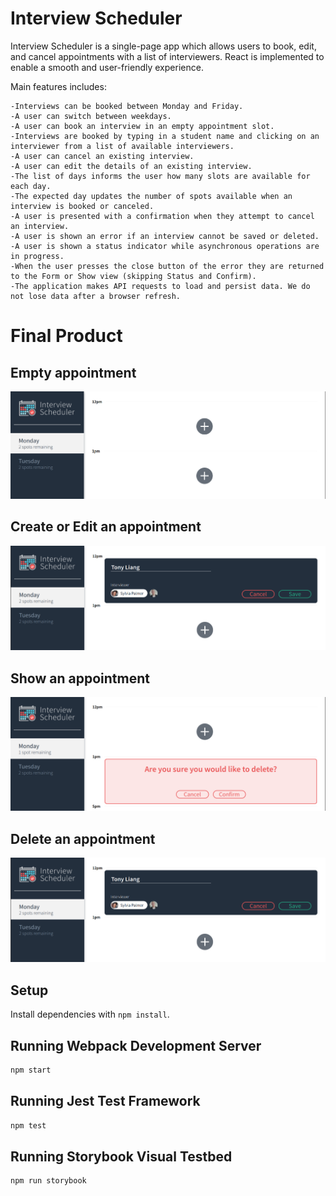# Interview Scheduler
Interview Scheduler is a single-page app which allows users to book, edit, and cancel appointments with a list of interviewers. React is implemented to enable a smooth and user-friendly experience.

Main features includes:

    -Interviews can be booked between Monday and Friday.
    -A user can switch between weekdays.
    -A user can book an interview in an empty appointment slot.
    -Interviews are booked by typing in a student name and clicking on an interviewer from a list of available interviewers.
    -A user can cancel an existing interview.
    -A user can edit the details of an existing interview.
    -The list of days informs the user how many slots are available for each day.
    -The expected day updates the number of spots available when an interview is booked or canceled.
    -A user is presented with a confirmation when they attempt to cancel an interview.
    -A user is shown an error if an interview cannot be saved or deleted.
    -A user is shown a status indicator while asynchronous operations are in progress.
    -When the user presses the close button of the error they are returned to the Form or Show view (skipping Status and Confirm).
    -The application makes API requests to load and persist data. We do not lose data after a browser refresh.

# Final Product

## Empty appointment
!["Empty appointment"](https://raw.githubusercontent.com/smile2682/scheduler/master/docs/appointment-empty.png)
## Create or Edit an appointment
!["Create or Edit an appointment"](https://raw.githubusercontent.com/smile2682/scheduler/master/docs/appointment-create.png)
## Show an appointment
!["Show an appointment"](https://raw.githubusercontent.com/smile2682/scheduler/master/docs/appointment-delete.png)
## Delete an appointment
!["Delete an appointment"](https://raw.githubusercontent.com/smile2682/scheduler/master/docs/appointment-create.png)



## Setup

Install dependencies with `npm install`.

## Running Webpack Development Server

```sh
npm start
```

## Running Jest Test Framework

```sh
npm test
```

## Running Storybook Visual Testbed

```sh
npm run storybook
```
